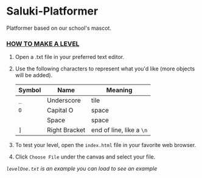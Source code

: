 # Saluki-Platformer
Platformer based on our school's mascot.

### <u>HOW TO MAKE A LEVEL</u>


1. Open a .txt file in your preferred text editor.

2. Use the following characters to represent what you'd like (more objects will be added).

   | Symbol | Name          | Meaning                   |
   | ------ | ------------- | ------------------------- |
   | `_`    | Underscore    | tile                      |
   | `O`    | Capital O     | space                     |
   | ` `    | Space         | space                     |
   | `]`    | Right Bracket | end of line, like a  `\n` |

3. To test your level, open the `index.html` file in your favorite web browser.

4. Click `Choose File` under the canvas and select your file.

*`levelOne.txt` is an example you can load to see an example*
